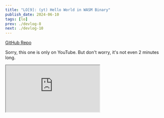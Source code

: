 ```yaml
---
title: "LO[9]: (yt) Hello World in WASM Binary"
publish_date: 2024-06-10
tags: [lo]
prev: ./devlog-8
next: ./devlog-10
---
```


[GitHub Repo](https://github.com/glebbash/LO)

Sorry, this one is only on YouTube. But don't worry, it's not even 2 minutes long.

<iframe
  class="yt-embed"
  src="https://www.youtube.com/embed/n5dzO4vgHv0?autoplay=1&origin=https://carrot-blog.deno.dev"
></iframe>
